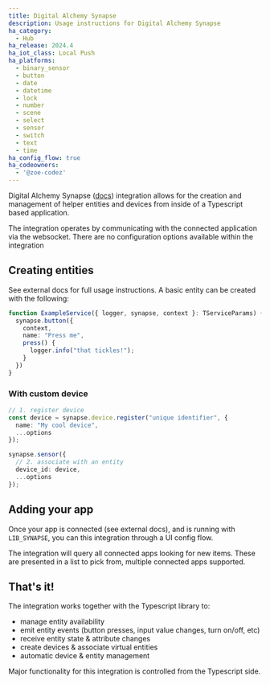 ```yaml
---
title: Digital Alchemy Synapse
description: Usage instructions for Digital Alchemy Synapse
ha_category:
  - Hub
ha_release: 2024.4
ha_iot_class: Local Push
ha_platforms:
  - binary_sensor
  - button
  - date
  - datetime
  - lock
  - number
  - scene
  - select
  - sensor
  - switch
  - text
  - time
ha_config_flow: true
ha_codeowners:
  - '@zoe-codez'
---
```


Digital Alchemy Synapse ([docs](https://docs.digital-alchemy.app/docs/home-automation/synapse/)) integration allows for the creation and management of helper entities and devices from inside of a Typescript based application.

The integration operates by communicating with the connected application via the websocket. There are no configuration options available within the integration

## Creating entities

See external docs for full usage instructions. A basic entity can be created with the following:

```typescript
function ExampleService({ logger, synapse, context }: TServiceParams) {
  synapse.button({
    context,
    name: "Press me",
    press() {
      logger.info("that tickles!");
    }
  })
}
```

### With custom device

```typescript
// 1. register device
const device = synapse.device.register("unique identifier", {
  name: "My cool device",
  ...options
});

synapse.sensor({
  // 2. associate with an entity
  device_id: device,
  ...options
});
```

## Adding your app

Once your app is connected (see external docs), and is running with `LIB_SYNAPSE`, you can this integration through a UI config flow.

The integration will query all connected apps looking for new items. These are presented in a list to pick from, multiple connected apps supported.

## That's it!

The integration works together with the Typescript library to:

- manage entity availability
- emit entity events (button presses, input value changes, turn on/off, etc)
- receive entity state & attribute changes
- create devices & associate virtual entities
- automatic device & entity management

Major functionality for this integration is controlled from the Typescript side.
